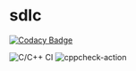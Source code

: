 # sdlc

[![Codacy Badge](https://api.codacy.com/project/badge/Grade/102c87bd272e4bdcb40346ad9ce4c74a)](https://app.codacy.com/manual/99002661/sdlc?utm_source=github.com&utm_medium=referral&utm_content=99002661/sdlc&utm_campaign=Badge_Grade_Settings)

![C/C++ CI](https://github.com/99002661/sdlc/workflows/C/C++%20CI/badge.svg)
![cppcheck-action](https://github.com/99002661/sdlc/workflows/cppcheck-action/badge.svg)
